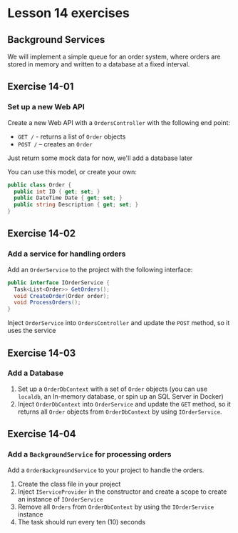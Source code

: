 # Lesson 14 exercises
## Background Services
We will implement a simple queue for an order system, where orders are stored in memory and written to a database at a fixed interval.

## Exercise 14-01 
### Set up a new Web API
Create a new Web API with a `OrdersController` with the following end point:
- `GET /` - returns a list of `Order` objects
- `POST /` – creates an `Order`

Just return some mock data for now, we'll add a database later

You can use this model, or create your own:
```cs
public class Order {
  public int ID { get; set; }
  public DateTime Date { get; set; }
  public string Description { get; set; }
}
```

## Exercise 14-02
### Add a service for handling orders
Add an `OrderService` to the project with the following interface:

```cs
public interface IOrderService {
  Task<List<Order>> GetOrders();
  void CreateOrder(Order order);
  void ProcessOrders();
}
```

Inject `OrderService` into `OrdersController` and update the `POST` method, so it uses the service

## Exercise 14-03
### Add a Database
1. Set up a `OrderDbContext` with a set of `Order` objects (you can use `localdb`, an In-memory database, or spin up an SQL Server in Docker)
1. Inject `OrderDbContext` into `OrderService` and update the `GET` method, so it returns all `Order` objects from `OrderDbContext` by using `IOrderService`.

## Exercise 14-04
### Add a `BackgroundService` for processing orders
Add a `OrderBackgroundService` to your project to handle the orders.

1. Create the class file in your project
2. Inject `IServiceProvider` in the constructor and create a scope  to create an instance of `IOrderService`
3. Remove all `Orders` from `OrderDbContext` by using the `IOrderService` instance
4. The task should run every ten (10) seconds